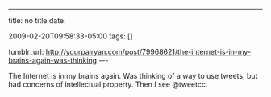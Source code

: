 ---
title: no title
date:

 2009-02-20T09:58:33-05:00 
tags:  []

tumblr_url:
http://yourpalryan.com/post/79968621/the-internet-is-in-my-brains-again-was-thinking
\-\--

The Internet is in my brains again. Was thinking of a way to use tweets,
but had concerns of intellectual property. Then I see \@tweetcc.
